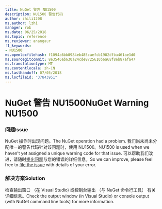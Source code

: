 ```yaml
---
title: NuGet 警告 NU1500
description: NU1500 警告代码
author: zhili1208
ms.author: lzhi
manager: rob
ms.date: 06/25/2018
ms.topic: reference
ms.reviewer: anangaur
f1_keywords:
- NU1500
ms.openlocfilehash: f1094a6bb0984eb485caefcb1902dfba461ae3d0
ms.sourcegitcommit: 8e3546ab630a24cde8725610b6a68f8eb87afa47
ms.translationtype: MT
ms.contentlocale: zh-CN
ms.lasthandoff: 07/05/2018
ms.locfileid: "37843951"
---
```

# <a name="nuget-warning-nu1500"></a><span data-ttu-id="c96dc-103">NuGet 警告 NU1500</span><span class="sxs-lookup"><span data-stu-id="c96dc-103">NuGet Warning NU1500</span></span>

### <a name="issue"></a><span data-ttu-id="c96dc-104">问题</span><span class="sxs-lookup"><span data-stu-id="c96dc-104">Issue</span></span>
<span data-ttu-id="c96dc-105">NuGet 操作时出现问题。</span><span class="sxs-lookup"><span data-stu-id="c96dc-105">The NuGet operation had a problem.</span></span> <span data-ttu-id="c96dc-106">我们尚未尚未分配唯一的警告代码针对该问题时，使用 NU1500。</span><span class="sxs-lookup"><span data-stu-id="c96dc-106">NU1500 is used when we haven't yet assigned a unique warning code for that issue.</span></span> <span data-ttu-id="c96dc-107">可以帮助我们改进，请随时[提出问题](https://github.com/nuget/home/issues)与您的错误的详细信息。</span><span class="sxs-lookup"><span data-stu-id="c96dc-107">So we can improve, please feel free to [file the issue](https://github.com/nuget/home/issues) with details of your error.</span></span>

### <a name="solution"></a><span data-ttu-id="c96dc-108">解决方案</span><span class="sxs-lookup"><span data-stu-id="c96dc-108">Solution</span></span>
<span data-ttu-id="c96dc-109">检查输出窗口 （在 Visual Studio) 或控制台输出 （与 NuGet 命令行工具） 有关详细信息。</span><span class="sxs-lookup"><span data-stu-id="c96dc-109">Check the output window (in Visual Studio) or console output (with NuGet command line tools) for more information.</span></span>